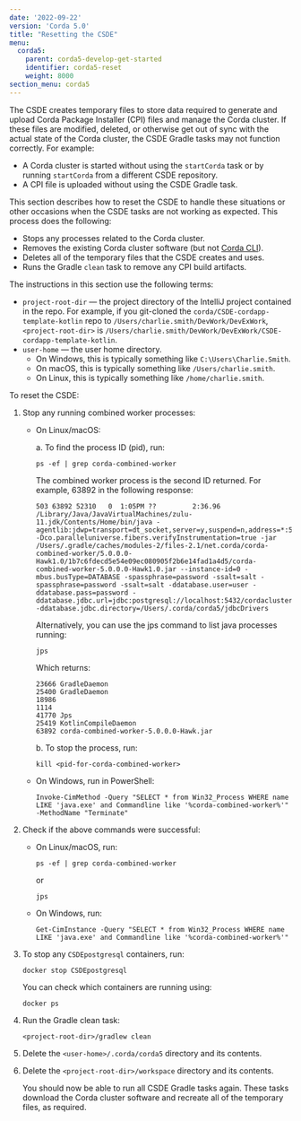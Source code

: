 ```yaml
---
date: '2022-09-22'
version: 'Corda 5.0'
title: "Resetting the CSDE"
menu:
  corda5:
    parent: corda5-develop-get-started
    identifier: corda5-reset
    weight: 8000
section_menu: corda5
---
```

The CSDE creates temporary files to store data required to generate and upload Corda Package Installer (CPI) files and manage the Corda cluster.
If these files are modified, deleted, or otherwise get out of sync with the actual state of the Corda cluster, the CSDE Gradle tasks may not function correctly.
For example:
* A Corda cluster is started without using the `startCorda` task or by running `startCorda` from a different CSDE repository.
* A CPI file is uploaded without using the CSDE Gradle task.

This section describes how to reset the CSDE to handle these situations or other occasions when the CSDE tasks are not working as expected.
This process does the following:
* Stops any processes related to the Corda cluster.
* Removes the existing Corda cluster software (but not [Corda CLI](installing-corda-cli.html)).
* Deletes all of the temporary files that the CSDE creates and uses.
* Runs the Gradle `clean` task to remove any CPI build artifacts.

The instructions in this section use the following terms:
* `project-root-dir` — the project directory of the IntelliJ project contained in the repo.
   For example, if you git-cloned the `corda/CSDE-cordapp-template-kotlin` repo to `/Users/charlie.smith/DevWork/DevExWork`, `<project-root-dir>` is `/Users/charlie.smith/DevWork/DevExWork/CSDE-cordapp-template-kotlin`.
* `user-home` — the user home directory.
   * On Windows, this is typically something like `C:\Users\Charlie.Smith`.
   * On macOS, this is typically something like `/Users/charlie.smith`.
   * On Linux, this is typically something like `/home/charlie.smith`.

To reset the CSDE:
1. Stop any running combined worker processes:
   * On Linux/macOS:

      a. To find the process ID (pid), run:

      ```shell
      ps -ef | grep corda-combined-worker
      ```

       The combined worker process is the second ID returned. For example, 63892 in the following response:

      ```shell
      503 63892 52310   0  1:05PM ??         2:36.96 /Library/Java/JavaVirtualMachines/zulu-11.jdk/Contents/Home/bin/java -agentlib:jdwp=transport=dt_socket,server=y,suspend=n,address=*:5005 -Dco.paralleluniverse.fibers.verifyInstrumentation=true -jar /Users/.gradle/caches/modules-2/files-2.1/net.corda/corda-combined-worker/5.0.0.0-Hawk1.0/1b7c6fdecd5e54e09ec080905f2b6e14fad1a4d5/corda-combined-worker-5.0.0.0-Hawk1.0.jar --instance-id=0 -mbus.busType=DATABASE -spassphrase=password -ssalt=salt -spassphrase=password -ssalt=salt -ddatabase.user=user -ddatabase.pass=password -ddatabase.jdbc.url=jdbc:postgresql://localhost:5432/cordacluster -ddatabase.jdbc.directory=/Users/.corda/corda5/jdbcDrivers
      ```

      Alternatively, you can use the jps command to list java processes running:

      ```shell
      jps
     ```
     Which returns:
     ```
     23666 GradleDaemon
     25400 GradleDaemon
     18986
     1114
     41770 Jps
     25419 KotlinCompileDaemon
     63892 corda-combined-worker-5.0.0.0-Hawk.jar

     ```

      b. To stop the process, run:

      ```shell
      kill <pid-for-corda-combined-worker>
      ```

   * On Windows, run in PowerShell:
     ```shell
     Invoke-CimMethod -Query "SELECT * from Win32_Process WHERE name LIKE 'java.exe' and Commandline like '%corda-combined-worker%'" -MethodName "Terminate"
     ```
2. Check if the above commands were successful:
   * On Linux/macOS, run:
      ```shell
      ps -ef | grep corda-combined-worker
      ```
      or
      ```shell
      jps
      ```

   * On Windows, run:
      ```shell
      Get-CimInstance -Query "SELECT * from Win32_Process WHERE name LIKE 'java.exe' and Commandline like '%corda-combined-worker%'"
      ```
3. To stop any `CSDEpostgresql` containers, run:
   ```shell
   docker stop CSDEpostgresql
   ```
   You can check which containers are running using:
   ```shell
   docker ps
   ```
4. Run the Gradle clean task:
   ```shell
   <project-root-dir>/gradlew clean
   ```
5. Delete the `<user-home>/.corda/corda5` directory and its contents.

6. Delete the `<project-root-dir>/workspace` directory and its contents.

   You should now be able to run all CSDE Gradle tasks again. These tasks download the Corda cluster software and recreate all of the temporary files, as required.
